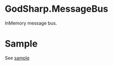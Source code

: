# GodSharp.MessageBus

InMemory message bus.

# Sample

See [sample](./sample/GodSharp.MessageBusSample/Program.cs)